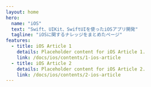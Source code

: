 ```yaml
---
layout: home
hero:
  name: "iOS"
  text: "Swift、UIKit、SwiftUIを使ったiOSアプリ開発"
  tagline: "iOSに関するナレッジをまとめたページ"
features:
  - title: iOS Article 1
    details: Placeholder content for iOS Article 1.
    link: /docs/ios/contents/1-ios-article
  - title: iOS Article 2
    details: Placeholder content for iOS Article 2.
    link: /docs/ios/contents/2-ios-article
---
```

